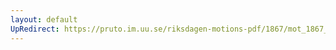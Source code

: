 ```yaml
---
layout: default
UpRedirect: https://pruto.im.uu.se/riksdagen-motions-pdf/1867/mot_1867__ak__85/mot_1867__ak__85-003.pdf
---
```


